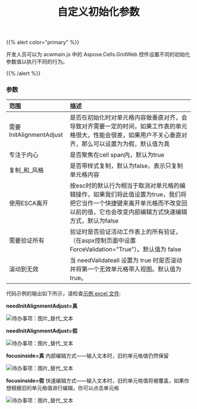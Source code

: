 ﻿---
title: 自定义初始化参数
type: docs
weight: 10
url: /zh/net/aspose-cells-gridweb/customize-parameters-in-client-side-script/
description: 如何在 Aspose.Cells.GridWeb 客户端脚本中自定义初始化参数。
---
{{% alert color="primary" %}} 

开发人员可以为 acwmain.js 中的 Aspose.Cells.GridWeb 控件设置不同的初始化参数值以执行不同的行为。

{{% /alert %}} 
 
### **参数**
 
|**范围**|**描述**|
|:- |:- |
|需要InitAlignmentAdjust|是否在初始化时对单元格内容做垂直对齐，会导致对齐需要一定的时间，如果工作表的单元格很大，性能会很差，如果用户不关心垂直对齐，那么可以设置为为假，默认值为真|
|专注于内心|是否聚焦在cell span内，默认为true|
|复制_和_风格|是否带样式复制，默认为false，表示只复制单元格内容|
|使用ESCA离开|按esc时的默认行为相当于取消对单元格的编辑操作，如果我们将此值设置为true，我们将把它当作一个快捷键来离开单元格而不改变回以前的值，它也会改变内部编辑方式快速编辑方式，默认为false|
|需要验证所有|验证时是否验证活动工作表上的所有验证，（在aspx控制页面中设置ForceValidation="True"）。默认值为 false|
|滚动到无效|当 needValidateall 设置为 true 时是否滚动并将第一个无效单元格带入视图。默认值为 true。|
 
 
代码示例的输出如下所示，请检查[示例 excel 文件](valign.xlsx):

**needInitAlignmentAdjust=真** 

![待办事项：图片_替代_文本](align_true.png)

**needInitAlignmentAdjust=假** 

![待办事项：图片_替代_文本](align_false.png)

**focusinside=真** 
内部编辑方式——输入文本时，旧的单元格值仍然保留

![待办事项：图片_替代_文本](focus_inside_true.png)

**focusinside=假** 
快速编辑方式——输入文本时，旧的单元格值将被覆盖，如果你想根据旧的单元格值进行编辑，你可以点击单元格

![待办事项：图片_替代_文本](focus_inside_false.png)

 
 
